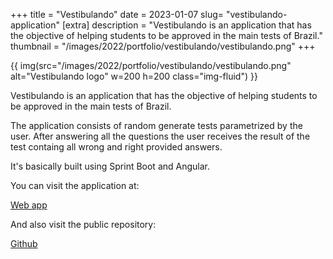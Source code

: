 +++
title = "Vestibulando"
date = 2023-01-07
slug= "vestibulando-application"
[extra]
description = "Vestibulando is an application that has the objective of helping students to be approved in the main tests of Brazil."
thumbnail = "/images/2022/portfolio/vestibulando/vestibulando.png"
+++


{{ img(src="/images/2022/portfolio/vestibulando/vestibulando.png" alt="Vestibulando logo" w=200 h=200 class="img-fluid") }}


Vestibulando is an application that has the objective of helping students to be approved in the main tests of Brazil.

The application consists of random generate tests parametrized by the user. After answering all the questions the user receives the result of the test containg all wrong and right provided answers.

It's basically built using Sprint Boot and Angular.

You can visit the application at:

[Web app](https://tsystems-ve001-prod-vestibulando-ffanlh.mo2.mogenius.io/)

And also visit the public repository:

[Github](https://github.com/vinicius-fernandes/tsystems-vestibulando)